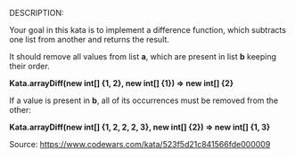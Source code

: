 DESCRIPTION:

Your goal in this kata is to implement a difference function, which subtracts one list from another and returns the result.

It should remove all values from list **a**, which are present in list **b** keeping their order.

**Kata.arrayDiff(new int[] {1, 2}, new int[] {1}) => new int[] {2}**

If a value is present in **b**, all of its occurrences must be removed from the other:

**Kata.arrayDiff(new int[] {1, 2, 2, 2, 3}, new int[] {2}) => new int[] {1, 3}**

Source: https://www.codewars.com/kata/523f5d21c841566fde000009
